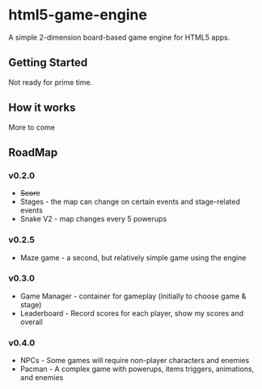 # html5-game-engine

A simple 2-dimension board-based game engine for HTML5 apps.

## Getting Started
Not ready for prime time.

## How it works
More to come

## RoadMap

### v0.2.0
* ~~Score~~
* Stages - the map can change on certain events and stage-related events
* Snake V2 - map changes every 5 powerups

### v0.2.5
* Maze game - a second, but relatively simple game using the engine

### v0.3.0
* Game Manager - container for gameplay (initially to choose game & stage)
* Leaderboard - Record scores for each player, show my scores and overall

### v0.4.0
* NPCs - Some games will require non-player characters and enemies
* Pacman - A complex game with powerups, items triggers, animations, and enemies